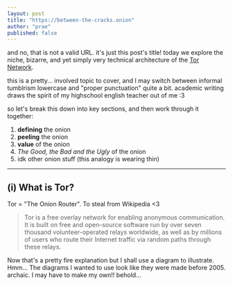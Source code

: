 ```yaml
---
layout: post
title: "https://between-the-cracks.onion"
author: "prae"
published: false
---
```


and no, that is not a valid URL. it's just this post's title! today we explore the niche, bizarre, and yet simply very technical architecture of the [Tor Network](https://en.wikipedia.org/wiki/Tor_(network)).

this is a pretty... involved topic to cover, and I may switch between informal tumblrism lowercase and "proper punctuation" quite a bit. academic writing draws the spirit of my highschool english teacher out of me :3

so let's break this down into key sections, and then work through it together:
1. **defining** the onion
2. **peeling** the onion
3. **value** of the onion
4. *The Good, the Bad and the Ugly* of the onion
5. idk other onion stuff (this analogy is wearing thin)


---

## (i) What is Tor?
Tor = "The Onion Router". To steal from Wikipedia <3
> Tor is a free overlay network for enabling anonymous communication. It is built on free and open-source software run by over seven thousand volunteer-operated relays worldwide, as well as by millions of users who route their Internet traffic via random paths through these relays.

Now that's a pretty fire explanation but I shall use a diagram to illustrate. Hmm... The diagrams I wanted to use look like they were made before 2005. archaic. I may have to make my own!! behold...





